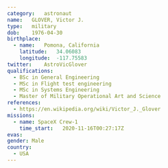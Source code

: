 ```yaml
---
category:	astronaut
name:	GLOVER, Victor J.
type:	military
dob:	1976-04-30
birthplace:
  - name:	Pomona, California
    latitude:	34.06083
    longitude:	-117.75583
twitter:	AstroVicGlover
qualifications:
  - BSc in General Engineering
  - MSc in Flight test engineering
  - MSc in Systems Engineering
  - Master of Military Operational Art and Science
references:
  - https://en.wikipedia.org/wiki/Victor_J._Glover
missions:
  - name: SpaceX Crew-1
    time_start:   2020-11-16T00:27:17Z
evas:
gender:	Male
country:
  - USA
---
```

